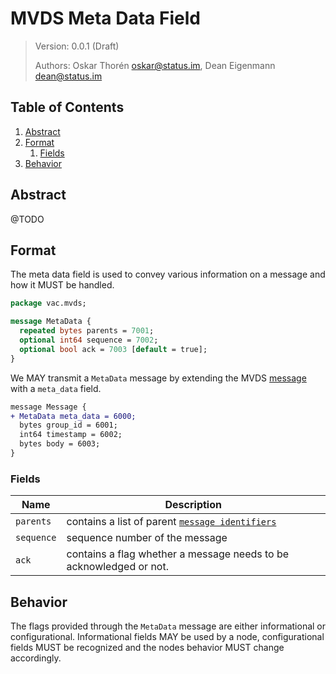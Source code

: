 #  MVDS Meta Data Field

> Version: 0.0.1 (Draft)
> 
> Authors: Oskar Thorén <oskar@status.im>, Dean Eigenmann <dean@status.im>

##  Table of Contents

1. [Abstract](#abstract)
2. [Format](#format)
    1. [Fields](#fields) 
4. [Behavior](#behavior)

## Abstract

@TODO

<!-- In this specification, we describe a method to provide consistency through various means as well as modifying synchronization of [MVDS](./README.md). This specification mainly describes a format for the header field of an [MVDS message](./README.md#payloads) that modifies the functionality of MVDS. -->

## Format

The meta data field is used to convey various information on a message and how it MUST be handled.

```protobuf
package vac.mvds;

message MetaData {
  repeated bytes parents = 7001;
  optional int64 sequence = 7002;
  optional bool ack = 7003 [default = true];
}
```

We MAY transmit a `MetaData` message by extending the MVDS [message](./README.md#payloads) with a `meta_data` field.

```diff
message Message {
+ MetaData meta_data = 6000;
  bytes group_id = 6001;
  int64 timestamp = 6002;
  bytes body = 6003;
}
```
### Fields

| Name       |  Description                                                             |
| ---------- | ------------------------------------------------------------------------ |
| `parents`  |  contains a list of parent [`message identifiers`](./README.md#payloads) |
| `sequence` |  sequence number of the message                                          |
| `ack`      |  contains a flag whether a message needs to be acknowledged or not.      |

## Behavior

The flags provided through the `MetaData` message are either informational or configurational. Informational fields MAY be used by a node, configurational fields MUST be recognized and the nodes behavior MUST change accordingly.